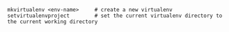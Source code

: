    mkvirtualenv <env-name>     # create a new virtualenv
    setvirtualenvproject        # set the current virtualenv directory to the current working directory

